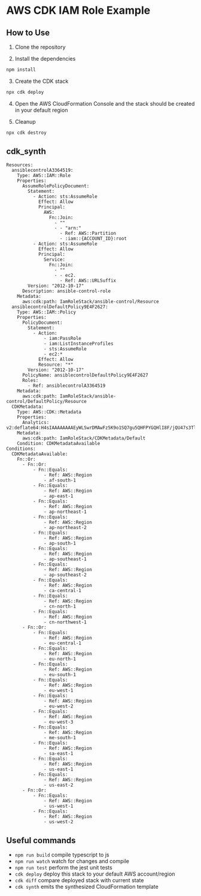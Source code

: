 # AWS CDK IAM Role Example

## How to Use

1. Clone the repository

2. Install the dependencies

```bash
npm install
```

3. Create the CDK stack

```bash
npx cdk deploy
```

4. Open the AWS CloudFormation Console and the stack should be created in your
   default region

5. Cleanup

```bash
npx cdk destroy
```

## cdk_synth

```
Resources:
  ansiblecontrolA3364519:
    Type: AWS::IAM::Role
    Properties:
      AssumeRolePolicyDocument:
        Statement:
          - Action: sts:AssumeRole
            Effect: Allow
            Principal:
              AWS:
                Fn::Join:
                  - ""
                  - - "arn:"
                    - Ref: AWS::Partition
                    - :iam::{ACCOUNT_ID}:root
          - Action: sts:AssumeRole
            Effect: Allow
            Principal:
              Service:
                Fn::Join:
                  - ""
                  - - ec2.
                    - Ref: AWS::URLSuffix
        Version: "2012-10-17"
      Description: ansible-control-role
    Metadata:
      aws:cdk:path: IamRoleStack/ansible-control/Resource
  ansiblecontrolDefaultPolicy9E4F2627:
    Type: AWS::IAM::Policy
    Properties:
      PolicyDocument:
        Statement:
          - Action:
              - iam:PassRole
              - iam:ListInstanceProfiles
              - sts:AssumeRole
              - ec2:*
            Effect: Allow
            Resource: "*"
        Version: "2012-10-17"
      PolicyName: ansiblecontrolDefaultPolicy9E4F2627
      Roles:
        - Ref: ansiblecontrolA3364519
    Metadata:
      aws:cdk:path: IamRoleStack/ansible-control/DefaultPolicy/Resource
  CDKMetadata:
    Type: AWS::CDK::Metadata
    Properties:
      Analytics: v2:deflate64:H4sIAAAAAAAAEyWLSwrDMAwFz5K9o1SQ7gu5QHFPYGQHlI8F/jQU47s3TlYzj+EhICI8upc5Yk92HQpJcFA+ydCqJvExhUxJTbPXLkoO5JqfwXJi8VW1I5sdipbtahffsjH92rytVuXFOlji8MUR8Aljt0TmPmSfeHegb/4BX+rHKZAAAAA=
    Metadata:
      aws:cdk:path: IamRoleStack/CDKMetadata/Default
    Condition: CDKMetadataAvailable
Conditions:
  CDKMetadataAvailable:
    Fn::Or:
      - Fn::Or:
          - Fn::Equals:
              - Ref: AWS::Region
              - af-south-1
          - Fn::Equals:
              - Ref: AWS::Region
              - ap-east-1
          - Fn::Equals:
              - Ref: AWS::Region
              - ap-northeast-1
          - Fn::Equals:
              - Ref: AWS::Region
              - ap-northeast-2
          - Fn::Equals:
              - Ref: AWS::Region
              - ap-south-1
          - Fn::Equals:
              - Ref: AWS::Region
              - ap-southeast-1
          - Fn::Equals:
              - Ref: AWS::Region
              - ap-southeast-2
          - Fn::Equals:
              - Ref: AWS::Region
              - ca-central-1
          - Fn::Equals:
              - Ref: AWS::Region
              - cn-north-1
          - Fn::Equals:
              - Ref: AWS::Region
              - cn-northwest-1
      - Fn::Or:
          - Fn::Equals:
              - Ref: AWS::Region
              - eu-central-1
          - Fn::Equals:
              - Ref: AWS::Region
              - eu-north-1
          - Fn::Equals:
              - Ref: AWS::Region
              - eu-south-1
          - Fn::Equals:
              - Ref: AWS::Region
              - eu-west-1
          - Fn::Equals:
              - Ref: AWS::Region
              - eu-west-2
          - Fn::Equals:
              - Ref: AWS::Region
              - eu-west-3
          - Fn::Equals:
              - Ref: AWS::Region
              - me-south-1
          - Fn::Equals:
              - Ref: AWS::Region
              - sa-east-1
          - Fn::Equals:
              - Ref: AWS::Region
              - us-east-1
          - Fn::Equals:
              - Ref: AWS::Region
              - us-east-2
      - Fn::Or:
          - Fn::Equals:
              - Ref: AWS::Region
              - us-west-1
          - Fn::Equals:
              - Ref: AWS::Region
              - us-west-2
```

## Useful commands

 * `npm run build`   compile typescript to js
 * `npm run watch`   watch for changes and compile
 * `npm run test`    perform the jest unit tests
 * `cdk deploy`      deploy this stack to your default AWS account/region
 * `cdk diff`        compare deployed stack with current state
 * `cdk synth`       emits the synthesized CloudFormation template
